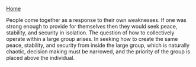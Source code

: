 <!-- C:\Users\razer\Desktop\walkerrh.github.io\SCROLLS_FOLDER\SOCIETIES\societies.md -->




[Home](/index.html)

People come together as a response to their own weaknesses. If one was strong enough to provide for themselves then they would seek peace, stability, and security in isolation. The question of how to collectively operate within a large group arises. In seeking how to create the same peace, stability, and security from inside the large group, which is naturally chaotic, decision making must be narrowed, and the priority of the group is placed above the individual. 

